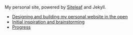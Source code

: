 My personal site, powered by [Siteleaf](http://www.siteleaf.com) and Jekyll.

- [Designing and building my personal website in the open](https://medium.com/@sawyerh/designing-and-building-my-personal-website-naked-e63243b285b1#.nlh2fgmv0)
- [Initial inspiration and brainstorming](http://sawyer.dropmark.com/234211)
- [Progress](http://sawyer.dropmark.com/286259)
